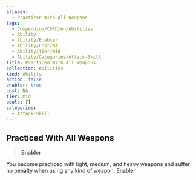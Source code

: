 ```yaml
---
aliases:
  - Practiced With All Weapons
tags:
  - Compendium/CSRD/en/Abilities
  - Ability
  - Ability/Enabler
  - Ability/Cost/NA
  - Ability/Tier/Mid
  - Ability/Categories/Attack-Skill
title: Practiced With All Weapons
collection: Abilities
kind: Ability
action: false
enabler: true
cost: NA
tier: Mid
pools: []
categories:
  - Attack-Skill
---
```

## Practiced With All Weapons  
>**Enabler**
  
You become practiced with light, medium, and heavy weapons and suffer no penalty when using any kind of weapon. Enabler.